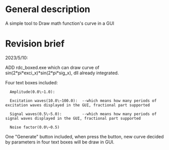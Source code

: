 # General description
A simple tool to Draw math function's curve in a GUI

# Revision brief
2023/5/10:

ADD rdc_boxed.exe which can draw curve of sin(2\*pi\*exci_x)\*sin(2\*pi\*sig_x), dll already integrated.

  Four text boxes included:

      Amplitude(0.0\~1.0):

      Excitation waves(10.0\~100.0):  --which means how many periods of excitation waves displayed in the GUI, fractional part supported

      Signal waves(0.5\~5.0):         --which means how many periods of signal waves displayed in the GUI, fractional part supported

      Noise factor(0.0\~0.5)
  
  One "Generate" button included, when press the button, new curve decided by parameters in four text boxes will be draw in GUI.


